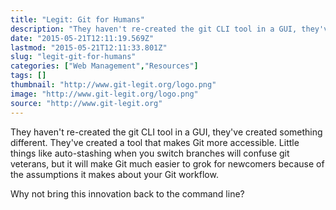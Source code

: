 ```yaml
---
title: "Legit: Git for Humans"
description: "They haven't re-created the git CLI tool in a GUI, they've created something different. They've created a tool that makes Git more accessible. Little things like auto-stashing when you switch branches will confuse git veterans, but it will make Git much easier to grok for newcomers because of the assumptions it makes about your Git workflow."
date: "2015-05-21T12:11:19.569Z"
lastmod: "2015-05-21T12:11:33.801Z"
slug: "legit-git-for-humans"
categories: ["Web Management","Resources"]
tags: []
thumbnail: "http://www.git-legit.org/logo.png"
image: "http://www.git-legit.org/logo.png"
source: "http://www.git-legit.org"
---
```



They haven't re-created the git CLI tool in a GUI, they've created something different. They've created a tool that makes Git more accessible. Little things like auto-stashing when you switch branches will confuse git veterans, but it will make Git much easier to grok for newcomers because of the assumptions it makes about your Git workflow.

Why not bring this innovation back to the command line?